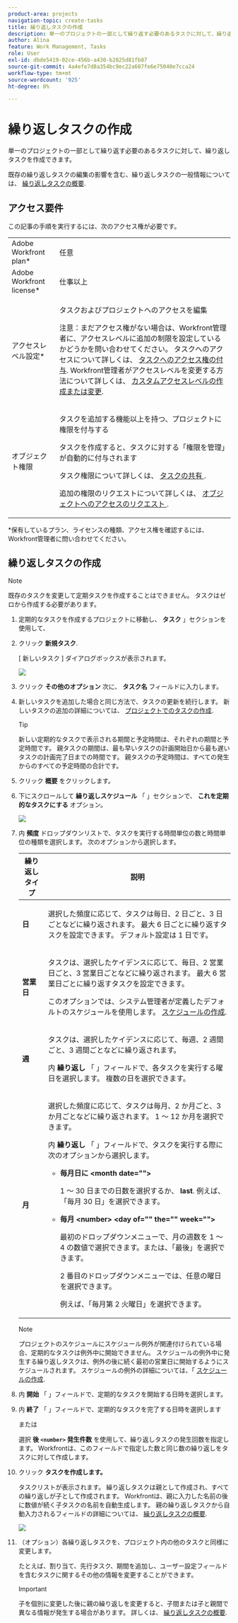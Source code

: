 ```yaml
---
product-area: projects
navigation-topic: create-tasks
title: 繰り返しタスクの作成
description: 単一のプロジェクトの一部として繰り返す必要のあるタスクに対して、繰り返しタスクを作成できます。
author: Alina
feature: Work Management, Tasks
role: User
exl-id: dbde5419-02ce-456b-a430-b2825d81fb87
source-git-commit: 4a4efe7d8a354bc9ec22a607fe6e75040e7cca24
workflow-type: tm+mt
source-wordcount: '925'
ht-degree: 0%

---
```


# 繰り返しタスクの作成

単一のプロジェクトの一部として繰り返す必要のあるタスクに対して、繰り返しタスクを作成できます。

既存の繰り返しタスクの編集の影響を含む、繰り返しタスクの一般情報については、 [繰り返しタスクの概要](../../../manage-work/tasks/manage-tasks/recurring-tasks-overview.md).

## アクセス要件

この記事の手順を実行するには、次のアクセス権が必要です。

<table style="table-layout:auto"> 
 <col> 
 <col> 
 <tbody> 
  <tr> 
   <td role="rowheader">Adobe Workfront plan*</td> 
   <td> <p>任意</p> </td> 
  </tr> 
  <tr> 
   <td role="rowheader">Adobe Workfront license*</td> 
   <td> <p>仕事以上</p> </td> 
  </tr> 
  <tr> 
   <td role="rowheader">アクセスレベル設定*</td> 
   <td> <p>タスクおよびプロジェクトへのアクセスを編集</p> <p>注意：まだアクセス権がない場合は、Workfront管理者に、アクセスレベルに追加の制限を設定しているかどうかを問い合わせてください。 タスクへのアクセスについて詳しくは、 <a href="../../../administration-and-setup/add-users/configure-and-grant-access/grant-access-tasks.md" class="MCXref xref">タスクへのアクセス権の付与</a>. Workfront管理者がアクセスレベルを変更する方法について詳しくは、 <a href="../../../administration-and-setup/add-users/configure-and-grant-access/create-modify-access-levels.md" class="MCXref xref">カスタムアクセスレベルの作成または変更</a>. </p> </td> 
  </tr> 
  <tr> 
   <td role="rowheader">オブジェクト権限</td> 
   <td> <p>タスクを追加する機能以上を持つ、プロジェクトに権限を付与する</p> <p>タスクを作成すると、タスクに対する「権限を管理」が自動的に付与されます</p> <p> タスク権限について詳しくは、 <a href="../../../workfront-basics/grant-and-request-access-to-objects/share-a-task.md" class="MCXref xref">タスクの共有 </a>. </p> <p>追加の権限のリクエストについて詳しくは、 <a href="../../../workfront-basics/grant-and-request-access-to-objects/request-access.md" class="MCXref xref">オブジェクトへのアクセスのリクエスト </a>.</p> </td> 
  </tr> 
 </tbody> 
</table>

&#42;保有しているプラン、ライセンスの種類、アクセス権を確認するには、Workfront管理者に問い合わせてください。

## 繰り返しタスクの作成

>[!NOTE]
>
>既存のタスクを変更して定期タスクを作成することはできません。 タスクはゼロから作成する必要があります。

1. 定期的なタスクを作成するプロジェクトに移動し、 **タスク** 」セクションを使用して、
1. クリック **新規タスク**.

   [ 新しいタスク ] ダイアログボックスが表示されます。

   ![](assets/nwe-create-task-small-screen-350x272.png)

1. クリック **その他のオプション** 次に、 **タスク名** フィールドに入力します。
1. 新しいタスクを追加した場合と同じ方法で、タスクの更新を続行します。 新しいタスクの追加の詳細については、 [プロジェクトでのタスクの作成](../../../manage-work/tasks/create-tasks/create-tasks-in-project.md).

   >[!TIP]
   >
   >   新しい定期的なタスクで表示される期間と予定時間は、それぞれの期間と予定時間です。 親タスクの期間は、最も早いタスクの計画開始日から最も遅いタスクの計画完了日までの時間です。 親タスクの予定時間は、すべての発生からのすべての予定時間の合計です。

1. クリック **概要** をクリックします。
1. 下にスクロールして **繰り返しスケジュール** 「 」セクションで、 **これを定期的なタスクにする** オプション。

   ![](assets/recurrence-schedule-section-new-recurring-tasks-nwe-350x351.png)

1. 内 **頻度** ドロップダウンリストで、タスクを実行する時間単位の数と時間単位の種類を選択します。 次のオプションから選択します。

   <table style="table-layout:auto"> 
    <col> 
    <col> 
    <thead> 
     <tr> 
      <th>繰り返しタイプ</th> 
      <th>説明</th> 
     </tr> 
    </thead> 
    <tbody> 
     <tr> 
      <td role="rowheader"><strong>日</strong> </td> 
      <td> <p>選択した頻度に応じて、タスクは毎日、2 日ごと、3 日ごとなどに繰り返されます。 最大 6 日ごとに繰り返すタスクを設定できます。 デフォルト設定は 1 日です。 </p> </td> 
     </tr> 
     <tr> 
      <td role="rowheader"><strong>営業日</strong> </td> 
      <td> <p> タスクは、選択したケイデンスに応じて、毎日、2 営業日ごと、3 営業日ごとなどに繰り返されます。 最大 6 営業日ごとに繰り返すタスクを設定できます。</p> <p>このオプションでは、システム管理者が定義したデフォルトのスケジュールを使用します。 <a href="../../../administration-and-setup/set-up-workfront/configure-timesheets-schedules/create-schedules.md" class="MCXref xref">スケジュールの作成</a>.</p> </td> 
     </tr> 
     <tr> 
      <td role="rowheader"><strong>週</strong> </td> 
      <td> <p> タスクは、選択したケイデンスに応じて、毎週、2 週間ごと、3 週間ごとなどに繰り返されます。</p> <p>内 <strong>繰り返し</strong> 「 」フィールドで、各タスクを実行する曜日を選択します。 複数の日を選択できます。 </p> </td> 
     </tr> 
     <tr> 
      <td role="rowheader"><strong>月</strong> </td> 
      <td> <p>選択した頻度に応じて、タスクは毎月、2 か月ごと、3 か月ごとなどに繰り返されます。 1 ～ 12 か月を選択できます。 </p> <p>内 <strong>繰り返し</strong> 「 」フィールドで、タスクを実行する際に次のオプションから選択します。</p> 
       <ul> 
        <li> <p><strong>毎月日に &lt;month date=""&gt;</strong> </p> <p>1 ～ 30 日までの日数を選択するか、 <strong>last</strong>. 例えば、「毎月 30 日」を選択できます。 </p> </li> 
        <li> <p><strong>毎月 &lt;number&gt; &lt;day of="" the="" week=""&gt;</strong> </p> <p>最初のドロップダウンメニューで、月の週数を 1 ～ 4 の数値で選択できます。または、「最後」を選択できます。 </p> <p>2 番目のドロップダウンメニューでは、任意の曜日を選択できます。 </p> <p>例えば、「毎月第 2 火曜日」を選択できます。 </p> </li> 
       </ul> </td> 
     </tr> 
    </tbody> 
   </table>

   >[!NOTE]
   >
   >プロジェクトのスケジュールにスケジュール例外が関連付けられている場合、定期的なタスクは例外中に開始できません。 スケジュールの例外中に発生する繰り返しタスクは、例外の後に続く最初の営業日に開始するようにスケジュールされます。 スケジュールの例外の詳細については、「 [スケジュールの作成](../../../administration-and-setup/set-up-workfront/configure-timesheets-schedules/create-schedules.md).

1. 内 **開始** 「 」フィールドで、定期的なタスクを開始する日時を選択します。
1. 内 **終了** 「 」フィールドで、定期的なタスクを完了する日時を選択します

   または

   選択 **後 `<number>` 発生件数** を使用して、繰り返しタスクの発生回数を指定します。 Workfrontは、このフィールドで指定した数と同じ数の繰り返しをタスクに対して作成します。

1. クリック **タスクを作成します。**

   タスクリストが表示されます。 繰り返しタスクは親として作成され、すべての繰り返しが子として作成されます。 Workfrontは、親に入力した名前の後に数値が続く子タスクの名前を自動生成します。 親の繰り返しタスクから自動入力されるフィールドの詳細については、 [繰り返しタスクの概要](../../../manage-work/tasks/manage-tasks/recurring-tasks-overview.md).

   ![](assets/recurring-tasks-in-task-list-nwe-350x87.png)

1. （オプション）各繰り返しタスクを、プロジェクト内の他のタスクと同様に変更します。

   たとえば、割り当て、先行タスク、期間を追加し、ユーザー設定フィールドを含むタスクに関するその他の情報を変更することができます。

   >[!IMPORTANT]
   >
   >子を個別に変更した後に親の繰り返しを変更すると、子間または子と親間で異なる情報が発生する場合があります。 詳しくは、 [繰り返しタスクの概要](../../../manage-work/tasks/manage-tasks/recurring-tasks-overview.md).
